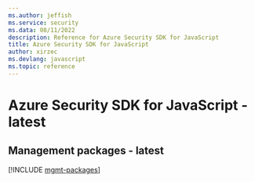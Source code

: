 ```yaml
---
ms.author: jeffish
ms.service: security
ms.data: 08/11/2022
description: Reference for Azure Security SDK for JavaScript
title: Azure Security SDK for JavaScript
author: xirzec
ms.devlang: javascript
ms.topic: reference
---
```

# Azure Security SDK for JavaScript - latest

## Management packages - latest
[!INCLUDE [mgmt-packages](security-mgmt-index.md)]